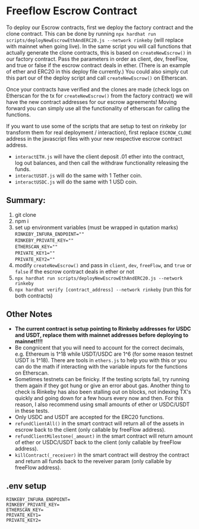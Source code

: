 # Freeflow Escrow Contract
To deploy our Escrow contracts, first we deploy the factory contract and the clone contract. This can be done by running `npx hardhat run scripts/deployNewEscrowEthAndERC20.js --network rinkeby` (will replace with mainnet when going live). In the same script you will call functions that actually generate the clone contracts, this is based on `createNewEscrow()` in our factory contract. Pass the parameters in order as client, dev, freeFlow, and true or false if the escrow contract deals in ether. (There is an example of ether and ERC20 in this deploy file currently.) You could also simply cut this part our of the deploy script and call `createNewEscrow()` on Etherscan.

Once your contracts have verified and the clones are made (check logs on Etherscan for the tx for `createNewEscrow()` from the factory contract) we will have the new contract addresses for our escrow agreements! Moving forward you can simply use all the functionality of etherscan for calling the functions.

If you want to use some of the scripts that are setup to test on rinkeby (or transform them for real deployment / interaction), first replace `ESCROW_CLONE` address in the javascript files with your new respective escrow contract address.

* `interactETH.js` will have the client deposit .01 ether into the contract, log out balances, and then call the withdraw functionality releasing the funds.
* `interactUSDT.js` will do the same with 1 Tether coin.
* `interactUSDC.js` will do the same with 1 USD coin.



## Summary:
1. git clone 
2. npm i
3. set up environment variables (must be wrapped in qutation marks)
  `RINKEBY_INFURA_ENDPOINT=""`  
  `RINKEBY_PRIVATE_KEY=""`  
  `ETHERSCAN_KEY=""`  
  `PRIVATE_KEY1=""`  
  `PRIVATE_KEY2=""`  
4. modify `createNewEscrow()` and pass in `client`, `dev`, `freeFlow`, and `true` or `false` if the escrow contract deals in ether or not
5. `npx hardhat run scripts/deployNewEscrowEthAndERC20.js --network rinkeby`
6. `npx hardhat verify [contract_address] --network rinkeby` (run this for both contracts)



## Other Notes
* **The current contract is setup pointing to Rinkeby addresses for USDC and USDT, replace them with mainnet addresses before deploying to mainnet!!!!**
* Be congnicent that you will need to account for the correct decimals, e.g. Ethereum is 1^18 while USDT/USDC are 1^6 (for some reason testnet USDT is 1^18). There are tools in `ethers.js` to help you with this or you can do the math if interacting with the variable inputs for the functions on Etherscan.
* Sometimes testnets can be finicky. If the testing scripts fail, try running them again if they got hung or give an error about gas. Another thing to check is Rinkeby has also been stalling out on blocks, not indexing TX's quickly and going down for a few hours every now and then. For this reason, I also recommend using small amounts of ether or USDC/USDT in these tests.
* Only USDC and USDT are accepted for the ERC20 functions.
* `refundClientAll()` in the smart contract will return all of the assets in escrow back to the client (only callable by freeFlow address).
* `refundClientMilestone(_amount)` in the smart contract will return amount of ether or USDC/USDT back to the client (only callable by freeFlow address).
* `killContract(_receiver)` in the smart contract will destroy the contract and return all funds back to the reveiver param (only callable by freeFlow address).


## .env setup

`RINKEBY_INFURA_ENDPOINT=`  
`RINKEBY_PRIVATE_KEY=`  
`ETHERSCAN_KEY=`  
`PRIVATE_KEY1=`  
`PRIVATE_KEY2=`
